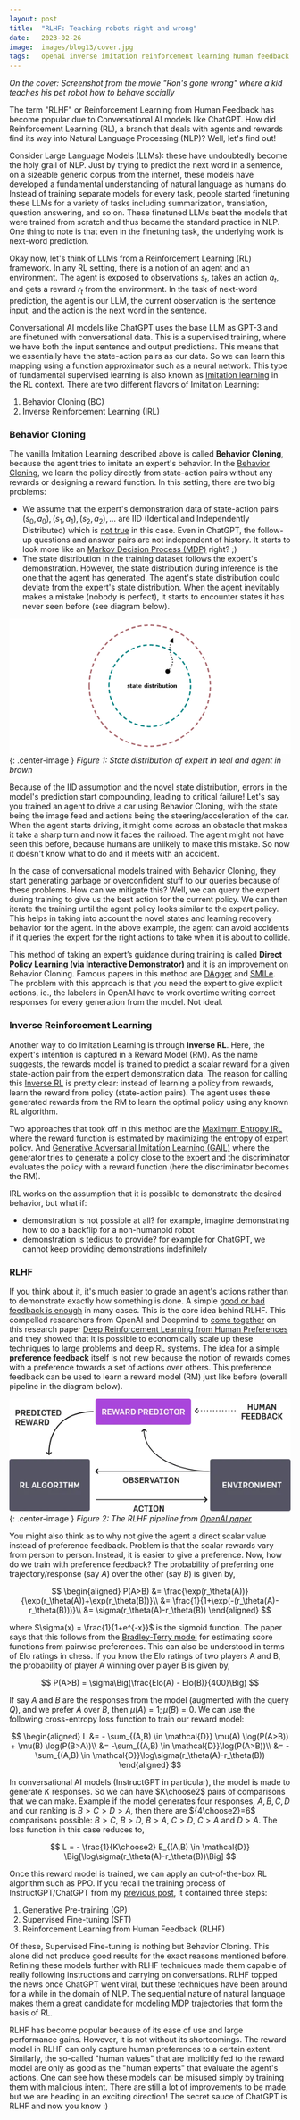 ```yaml
---
layout: post
title:  "RLHF: Teaching robots right and wrong"
date:   2023-02-26
image:  images/blog13/cover.jpg
tags:   openai inverse imitation reinforcement learning human feedback rlhf
---
```

*On the cover: Screenshot from the movie "Ron's gone wrong" where a kid teaches his pet robot how to behave socially*

The term "RLHF" or Reinforcement Learning from Human Feedback has become popular due to Conversational AI models like ChatGPT. How did Reinforcement Learning (RL), a branch that deals with agents and rewards find its way into Natural Language Processing (NLP)? Well, let's find out!

Consider Large Language Models (LLMs): these have undoubtedly become the holy grail of NLP. Just by trying to predict the next word in a sentence, on a sizeable generic corpus from the internet, these models have developed a fundamental understanding of natural language as humans do. Instead of training separate models for every task, people started finetuning these LLMs for a variety of tasks including summarization, translation, question answering, and so on. These finetuned LLMs beat the models that were trained from scratch and thus became the standard practice in NLP. One thing to note is that even in the finetuning task, the underlying work is next-word prediction.

Okay now, let's think of LLMs from a Reinforcement Learning (RL) framework. In any RL setting, there is a notion of an agent and an environment. The agent is exposed to observations $s_t$, takes an action $a_t$, and gets a reward $r_t$ from the environment. In the task of next-word prediction, the agent is our LLM, the current observation is the sentence input, and the action is the next word in the sentence.

Conversational AI models like ChatGPT uses the base LLM as GPT-3 and are finetuned with conversational data. This is a supervised training, where we have both the input sentence and output predictions. This means that we essentially have the state-action pairs as our data. So we can learn this mapping using a function approximator such as a neural network. This type of fundamental supervised learning is also known as [Imitation learning](https://smartlabai.medium.com/a-brief-overview-of-imitation-learning-8a8a75c44a9c) in the RL context. There are two different flavors of Imitation Learning:
1. Behavior Cloning (BC)
2. Inverse Reinforcement Learning (IRL)

### Behavior Cloning
The vanilla Imitation Learning described above is called **Behavior Cloning**, because the agent tries to imitate an expert's behavior. In the [Behavior Cloning]((https://jonathan-hui.medium.com/rl-imitation-learning-ac28116c02fc)), we learn the policy directly from state-action pairs without any rewards or designing a reward function. In this setting, there are two big problems:
- We assume that the expert's demonstration data of state-action pairs $(s_0,a_0), (s_1,a_1), (s_2,a_2),...$ are IID (Identical and Independently Distributed) which is [not true](https://www.ri.cmu.edu/pub_files/2010/5/Ross-AIStats10-paper.pdf) in this case. Even in ChatGPT, the follow-up questions and answer pairs are not independent of history. It starts to look more like an [Markov Decision Process (MDP)](https://en.wikipedia.org/wiki/Markov_chain) right? ;)
- The state distribution in the training dataset follows the expert's demonstration. However, the state distribution during inference is the one that the agent has generated. The agent's state distribution could deviate from the expert's state distribution. When the agent inevitably makes a mistake (nobody is perfect), it starts to encounter states it has never seen before (see diagram below).

![alt](/images/blog13/state_distribution.png){: .center-image }
*Figure 1: State distribution of expert in teal and agent in brown*

Because of the IID assumption and the novel state distribution, errors in the model's prediction start compounding, leading to critical failure! Let's say you trained an agent to drive a car using Behavior Cloning, with the state being the image feed and actions being the steering/acceleration of the car. When the agent starts driving, it might come across an obstacle that makes it take a sharp turn and now it faces the railroad. The agent might not have seen this before, because humans are unlikely to make this mistake. So now it doesn't know what to do and it meets with an accident.

In the case of conversational models trained with Behavior Cloning, they start generating garbage or overconfident stuff to our queries because of these problems. How can we mitigate this? Well, we can query the expert during training to give us the best action for the current policy. We can then iterate the training until the agent policy looks similar to the expert policy. This helps in taking into account the novel states and learning recovery behavior for the agent. In the above example, the agent can avoid accidents if it queries the expert for the right actions to take when it is about to collide.

This method of taking an expert’s guidance during training is called **Direct Policy Learning (via Interactive Demonstrator)** and it is an improvement on Behavior Cloning. Famous papers in this method are [DAgger](https://arxiv.org/abs/1011.0686) and [SMILe](https://www.ri.cmu.edu/pub_files/2010/5/Ross-AIStats10-paper.pdf). The problem with this approach is that you need the expert to give explicit actions, ie., the labelers in OpenAI have to work overtime writing correct responses for every generation from the model. Not ideal.

### Inverse Reinforcement Learning
Another way to do Imitation Learning is through **Inverse RL**. Here, the expert's intention is captured in a Reward Model (RM). As the name suggests, the rewards model is trained to predict a scalar reward for a given state-action pair from the expert demonstration data. The reason for calling this [Inverse RL]((https://towardsdatascience.com/inverse-reinforcement-learning-6453b7cdc90d#:~:text=Inverse%20reinforcement%20learning%20is%20a,rewards%20by%20observing%20its%20behavior)) is pretty clear: instead of learning a policy from rewards, learn the reward from policy (state-action pairs). The agent uses these generated rewards from the RM to learn the optimal policy using any known RL algorithm.

Two approaches that took off in this method are the [Maximum Entropy IRL](https://www.ri.cmu.edu/pub_files/pub4/ziebart_brian_d_2008_1/ziebart_brian_d_2008_1.pdf) where the reward function is estimated by maximizing the entropy of expert policy. And [Generative Adversarial Imitation Learning (GAIL)](https://arxiv.org/abs/1606.03476) where the generator tries to generate a policy close to the expert and the discriminator evaluates the policy with a reward function (here the discriminator becomes the RM).

IRL works on the assumption that it is possible to demonstrate the desired behavior, but what if:
- demonstration is not possible at all? for example, imagine demonstrating how to do a backflip for a non-humanoid robot
- demonstration is tedious to provide? for example for ChatGPT, we cannot keep providing demonstrations indefinitely

### RLHF
If you think about it, it's much easier to grade an agent's actions rather than to demonstrate exactly how something is done. A simple [good or bad feedback is enough](https://arxiv.org/abs/1701.06049) in many cases. This is the core idea behind RLHF. This compelled researchers from OpenAI and Deepmind to [come together](https://www.theverge.com/2017/6/14/15792818/ai-safety-human-feedback-openai-deepmind) on this research paper [Deep Reinforcement Learning from Human Preferences](https://arxiv.org/abs/1706.03741) and they showed that it is possible to economically scale up these techniques to large problems and deep RL systems. The idea for a simple **preference feedback** itself is not new because the notion of rewards comes with a preference towards a set of actions over others. This preference feedback can be used to learn a reward model (RM) just like before (overall pipeline in the diagram below).

![alt](/images/blog13/rlhf_pipeline.webp){: .center-image }
*Figure 2: The RLHF pipeline from [OpenAI paper](https://arxiv.org/abs/1706.03741)*

You might also think as to why not give the agent a direct scalar value instead of preference feedback. Problem is that the scalar rewards vary from person to person. Instead, it is easier to give a preference. Now, how do we train with preference feedback? The probability of preferring one trajectory/response (say $A$) over the other (say $B$) is given by,

$$
\begin{aligned} 
P(A>B) &= \frac{\exp(r_\theta(A))}{\exp(r_\theta(A))+\exp(r_\theta(B))}\\
&= \frac{1}{1+\exp(-(r_\theta(A)-r_\theta(B)))}\\
&= \sigma(r_\theta(A)-r_\theta(B))
\end{aligned}
$$

where $\sigma(x) = \frac{1}{1+e^{-x}}$ is the sigmoid function. The paper says that this follows from the [Bradley-Terry model](https://en.wikipedia.org/wiki/Bradley%E2%80%93Terry_model) for estimating score functions from pairwise preferences. This can also be understood in terms of Elo ratings in chess. If you know the Elo ratings of two players A and B, the probability of player A winning over player B is given by,

$$
P(A>B) = \sigma\Big(\frac{Elo(A) - Elo(B)}{400}\Big)
$$

If say $A$ and $B$ are the responses from the model (augmented with the query $Q$), and we prefer $A$ over $B$, then $\mu(A)=1; \mu(B)=0$. We can use the following cross-entropy loss function to train our reward model:

$$
\begin{aligned}
L &= - \sum_{(A,B) \in \mathcal{D}} \mu(A) \log(P(A>B)) + \mu(B) \log(P(B>A))\\
&= -\sum_{(A,B) \in \mathcal{D}}\log(P(A>B))\\
&= -\sum_{(A,B) \in \mathcal{D}}\log\sigma(r_\theta(A)-r_\theta(B))
\end{aligned}
$$

In conversational AI models (InstructGPT in particular), the model is made to generate $K$ responses. So we can have $K\choose2$ pairs of comparisons that we can make. Example if the model generates four responses, $A, B, C, D$ and our ranking is $B>C>D>A$, then there are ${4\choose2}=6$ comparisons possible: $B>C$, $B>D$, $B>A$, $C>D$, $C>A$ and $D>A$. The loss function in this case reduces to,

$$
L = - \frac{1}{K\choose2} E_{(A,B) \in \mathcal{D}} \Big[\log\sigma(r_\theta(A)-r_\theta(B))\Big]
$$

Once this reward model is trained, we can apply an out-of-the-box RL algorithm such as PPO. If you recall the training process of InstructGPT/ChatGPT from my [previous post](/blog/chatgpt-future-of-conversational-ai/), it contained three steps:

1. Generative Pre-training (GP)
2. Supervised Fine-tuning (SFT)
3. Reinforcement Learning from Human Feedback (RLHF)

Of these, Supervised Fine-tuning is nothing but Behavior Cloning. This alone did not produce good results for the exact reasons mentioned before. Refining these models further with RLHF techniques made them capable of really following instructions and carrying on conversations. RLHF topped the news once ChatGPT went viral, but these techniques have been around for a while in the domain of NLP. The sequential nature of natural language makes them a great candidate for modeling MDP trajectories that form the basis of RL.

RLHF has become popular because of its ease of use and large performance gains. However, it is not without its shortcomings. The reward model in RLHF can only capture human preferences to a certain extent. Similarly, the so-called "human values" that are implicitly fed to the reward model are only as good as the "human experts" that evaluate the agent's actions. One can see how these models can be misused simply by training them with malicious intent. There are still a lot of improvements to be made, but we are heading in an exciting direction! The secret sauce of ChatGPT is RLHF and now you know :)